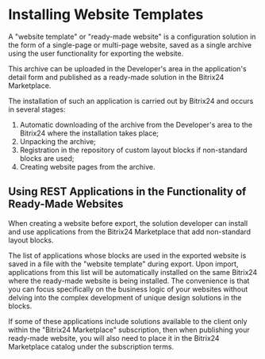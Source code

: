 # Installing Website Templates

A "website template" or "ready-made website" is a configuration solution in the form of a single-page or multi-page website, saved as a single archive using the user functionality for exporting the website.

This archive can be uploaded in the Developer's area in the application's detail form and published as a ready-made solution in the Bitrix24 Marketplace.

The installation of such an application is carried out by Bitrix24 and occurs in several stages:

1. Automatic downloading of the archive from the Developer's area to the Bitrix24 where the installation takes place;
2. Unpacking the archive;
3. Registration in the repository of custom layout blocks if non-standard blocks are used;
4. Creating website pages from the archive.

## Using REST Applications in the Functionality of Ready-Made Websites

When creating a website before export, the solution developer can install and use applications from the Bitrix24 Marketplace that add non-standard layout blocks.

The list of applications whose blocks are used in the exported website is saved in a file with the "website template" during export. Upon import, applications from this list will be automatically installed on the same Bitrix24 where the ready-made website is being installed. The convenience is that you can focus specifically on the business logic of your websites without delving into the complex development of unique design solutions in the blocks.

If some of these applications include solutions available to the client only within the "Bitrix24 Marketplace" subscription, then when publishing your ready-made website, you will also need to place it in the Bitrix24 Marketplace catalog under the subscription terms.